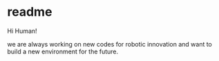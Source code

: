 # readme

Hi Human!

we are always working on new codes for robotic innovation and want to build a new environment for the future.
